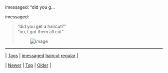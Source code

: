 <!--
title: imessaged
date: 2020-06-28T15:27:00.323Z
tags: imessaged, haircut, regular
-->


imessaged: &ldquo;did you g...

<p>imessaged:</p>

<blockquote>
<p>&ldquo;did you get a haircut?&rdquo;<br/> “no, I got them all cut”<br/><figure class="tmblr-full" data-orig-height="192" data-orig-width="400" data-orig-src="https://66.media.tumblr.com/3f7463778a1d249284e5bae1ac6448af/tumblr_inline_n60z3iQRrh1sblob1.jpg"><img alt="image" src="https://66.media.tumblr.com/3f7463778a1d249284e5bae1ac6448af/tumblr_inline_pk6718cy2i1snpcgy_540.jpg" data-orig-height="192" data-orig-width="400" data-orig-src="https://66.media.tumblr.com/3f7463778a1d249284e5bae1ac6448af/tumblr_inline_n60z3iQRrh1sblob1.jpg"/></figure></p>
</blockquote>

<!--BOTTOM-POST-NAVIGATION-->
---

| [Tags](tags.md) | [imessaged](tag-imessaged.md) [haircut](tag-haircut.md) [regular](tag-regular.md) |

| [Newer](88454572708.md) | [Top](index.md) | [Older](88476624329.md) |